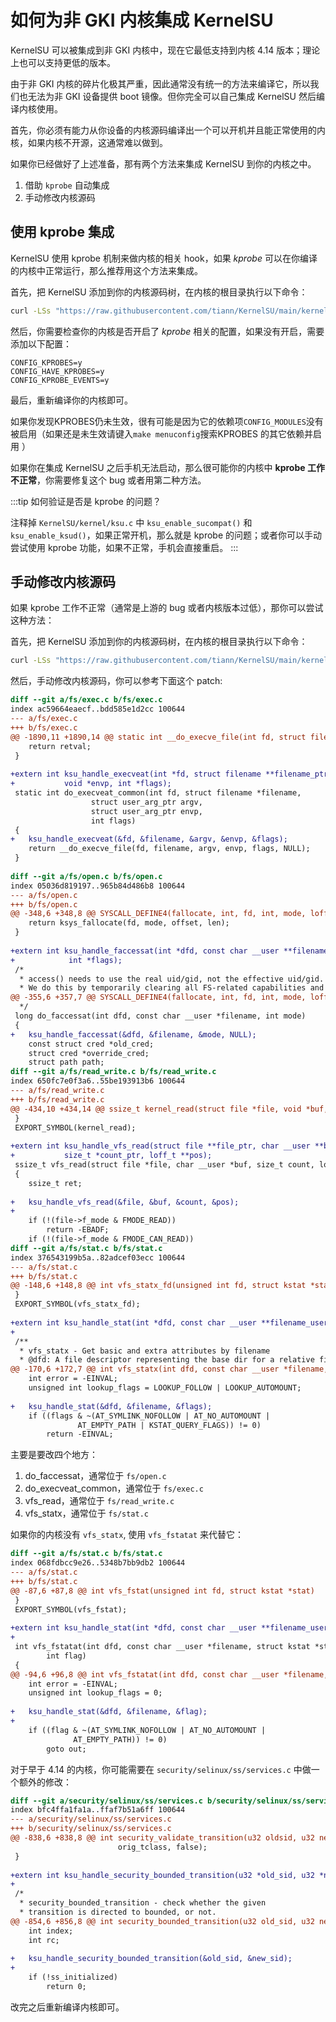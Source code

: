 # 如何为非 GKI 内核集成 KernelSU

KernelSU 可以被集成到非 GKI 内核中，现在它最低支持到内核 4.14 版本；理论上也可以支持更低的版本。

由于非 GKI 内核的碎片化极其严重，因此通常没有统一的方法来编译它，所以我们也无法为非 GKI 设备提供 boot 镜像。但你完全可以自己集成 KernelSU 然后编译内核使用。

首先，你必须有能力从你设备的内核源码编译出一个可以开机并且能正常使用的内核，如果内核不开源，这通常难以做到。

如果你已经做好了上述准备，那有两个方法来集成 KernelSU 到你的内核之中。

1. 借助 `kprobe` 自动集成
2. 手动修改内核源码

## 使用 kprobe 集成

KernelSU 使用 kprobe 机制来做内核的相关 hook，如果 *kprobe* 可以在你编译的内核中正常运行，那么推荐用这个方法来集成。

首先，把 KernelSU 添加到你的内核源码树，在内核的根目录执行以下命令：

```sh
curl -LSs "https://raw.githubusercontent.com/tiann/KernelSU/main/kernel/setup.sh" | bash -
```

然后，你需要检查你的内核是否开启了 *kprobe* 相关的配置，如果没有开启，需要添加以下配置：

```
CONFIG_KPROBES=y
CONFIG_HAVE_KPROBES=y
CONFIG_KPROBE_EVENTS=y
```

最后，重新编译你的内核即可。

如果你发现KPROBES仍未生效，很有可能是因为它的依赖项`CONFIG_MODULES`没有被启用（如果还是未生效请键入`make menuconfig`搜索KPROBES 的其它依赖并启用 ）

如果你在集成 KernelSU 之后手机无法启动，那么很可能你的内核中 **kprobe 工作不正常**，你需要修复这个 bug 或者用第二种方法。

:::tip 如何验证是否是 kprobe 的问题？

注释掉 `KernelSU/kernel/ksu.c` 中 `ksu_enable_sucompat()` 和 `ksu_enable_ksud()`，如果正常开机，那么就是 kprobe 的问题；或者你可以手动尝试使用 kprobe 功能，如果不正常，手机会直接重启。
:::

## 手动修改内核源码

如果 kprobe 工作不正常（通常是上游的 bug 或者内核版本过低），那你可以尝试这种方法：

首先，把 KernelSU 添加到你的内核源码树，在内核的根目录执行以下命令：

```sh
curl -LSs "https://raw.githubusercontent.com/tiann/KernelSU/main/kernel/setup.sh" | bash -
```

然后，手动修改内核源码，你可以参考下面这个 patch:

```diff
diff --git a/fs/exec.c b/fs/exec.c
index ac59664eaecf..bdd585e1d2cc 100644
--- a/fs/exec.c
+++ b/fs/exec.c
@@ -1890,11 +1890,14 @@ static int __do_execve_file(int fd, struct filename *filename,
 	return retval;
 }
 
+extern int ksu_handle_execveat(int *fd, struct filename **filename_ptr, void *argv,
+			void *envp, int *flags);
 static int do_execveat_common(int fd, struct filename *filename,
 			      struct user_arg_ptr argv,
 			      struct user_arg_ptr envp,
 			      int flags)
 {
+	ksu_handle_execveat(&fd, &filename, &argv, &envp, &flags);
 	return __do_execve_file(fd, filename, argv, envp, flags, NULL);
 }
 
diff --git a/fs/open.c b/fs/open.c
index 05036d819197..965b84d486b8 100644
--- a/fs/open.c
+++ b/fs/open.c
@@ -348,6 +348,8 @@ SYSCALL_DEFINE4(fallocate, int, fd, int, mode, loff_t, offset, loff_t, len)
 	return ksys_fallocate(fd, mode, offset, len);
 }
 
+extern int ksu_handle_faccessat(int *dfd, const char __user **filename_user, int *mode,
+			 int *flags);
 /*
  * access() needs to use the real uid/gid, not the effective uid/gid.
  * We do this by temporarily clearing all FS-related capabilities and
@@ -355,6 +357,7 @@ SYSCALL_DEFINE4(fallocate, int, fd, int, mode, loff_t, offset, loff_t, len)
  */
 long do_faccessat(int dfd, const char __user *filename, int mode)
 {
+	ksu_handle_faccessat(&dfd, &filename, &mode, NULL);
 	const struct cred *old_cred;
 	struct cred *override_cred;
 	struct path path;
diff --git a/fs/read_write.c b/fs/read_write.c
index 650fc7e0f3a6..55be193913b6 100644
--- a/fs/read_write.c
+++ b/fs/read_write.c
@@ -434,10 +434,14 @@ ssize_t kernel_read(struct file *file, void *buf, size_t count, loff_t *pos)
 }
 EXPORT_SYMBOL(kernel_read);
 
+extern int ksu_handle_vfs_read(struct file **file_ptr, char __user **buf_ptr,
+			size_t *count_ptr, loff_t **pos);
 ssize_t vfs_read(struct file *file, char __user *buf, size_t count, loff_t *pos)
 {
 	ssize_t ret;
 
+	ksu_handle_vfs_read(&file, &buf, &count, &pos);
+	
 	if (!(file->f_mode & FMODE_READ))
 		return -EBADF;
 	if (!(file->f_mode & FMODE_CAN_READ))
diff --git a/fs/stat.c b/fs/stat.c
index 376543199b5a..82adcef03ecc 100644
--- a/fs/stat.c
+++ b/fs/stat.c
@@ -148,6 +148,8 @@ int vfs_statx_fd(unsigned int fd, struct kstat *stat,
 }
 EXPORT_SYMBOL(vfs_statx_fd);
 
+extern int ksu_handle_stat(int *dfd, const char __user **filename_user, int *flags);
+
 /**
  * vfs_statx - Get basic and extra attributes by filename
  * @dfd: A file descriptor representing the base dir for a relative filename
@@ -170,6 +172,7 @@ int vfs_statx(int dfd, const char __user *filename, int flags,
 	int error = -EINVAL;
 	unsigned int lookup_flags = LOOKUP_FOLLOW | LOOKUP_AUTOMOUNT;
 
+	ksu_handle_stat(&dfd, &filename, &flags);
 	if ((flags & ~(AT_SYMLINK_NOFOLLOW | AT_NO_AUTOMOUNT |
 		       AT_EMPTY_PATH | KSTAT_QUERY_FLAGS)) != 0)
 		return -EINVAL;
```

主要是要改四个地方：

1. do_faccessat，通常位于 `fs/open.c`
2. do_execveat_common，通常位于 `fs/exec.c`
3. vfs_read，通常位于 `fs/read_write.c`
4. vfs_statx，通常位于 `fs/stat.c`

如果你的内核没有 `vfs_statx`, 使用 `vfs_fstatat` 来代替它：

```diff
diff --git a/fs/stat.c b/fs/stat.c
index 068fdbcc9e26..5348b7bb9db2 100644
--- a/fs/stat.c
+++ b/fs/stat.c
@@ -87,6 +87,8 @@ int vfs_fstat(unsigned int fd, struct kstat *stat)
 }
 EXPORT_SYMBOL(vfs_fstat);
 
+extern int ksu_handle_stat(int *dfd, const char __user **filename_user, int *flags);
+
 int vfs_fstatat(int dfd, const char __user *filename, struct kstat *stat,
 		int flag)
 {
@@ -94,6 +96,8 @@ int vfs_fstatat(int dfd, const char __user *filename, struct kstat *stat,
 	int error = -EINVAL;
 	unsigned int lookup_flags = 0;
 
+	ksu_handle_stat(&dfd, &filename, &flag);
+
 	if ((flag & ~(AT_SYMLINK_NOFOLLOW | AT_NO_AUTOMOUNT |
 		      AT_EMPTY_PATH)) != 0)
 		goto out;
```

对于早于 4.14 的内核，你可能需要在 `security/selinux/ss/services.c` 中做一个额外的修改：

```diff
diff --git a/security/selinux/ss/services.c b/security/selinux/ss/services.c
index bfc4ffa1fa1a..ffaf7b51a6ff 100644
--- a/security/selinux/ss/services.c
+++ b/security/selinux/ss/services.c
@@ -838,6 +838,8 @@ int security_validate_transition(u32 oldsid, u32 newsid, u32 tasksid,
 						orig_tclass, false);
 }
 
+extern int ksu_handle_security_bounded_transition(u32 *old_sid, u32 *new_sid);
+
 /*
  * security_bounded_transition - check whether the given
  * transition is directed to bounded, or not.
@@ -854,6 +856,8 @@ int security_bounded_transition(u32 old_sid, u32 new_sid)
 	int index;
 	int rc;
 
+	ksu_handle_security_bounded_transition(&old_sid, &new_sid);
+
 	if (!ss_initialized)
 		return 0;
```

改完之后重新编译内核即可。
